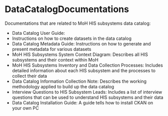 # DataCatalogDocumentations
Documentations that are related to MoH HIS subsystems data catalog:
- Data Catalog User Guide: 
 - Instructions on how to create datasets in the data catalog
- Data Catalog Metadata Guide: 
  Instructions on how to generate and present metadata for various datasets
- MoH HIS Subsystems System Context Diagram: 
  Describes all HIS subsystems and their context within MoH
- MoH HIS Subsystems Inventory and Data Collection Processes: 
  Includes detailed information about each HIS subsystem and the processes to collect their data
- Data Catalog Information Collection Note: 
  Describes the working methodology applied to build up the data catalog
- Interview Questions to HIS Subsystem Leads: 
  Includes a list of interview questions that can be used to understand HIS subsystems and their data
- Data Catalog Installation Guide: 
  A guide tells how to install CKAN on your own PC
